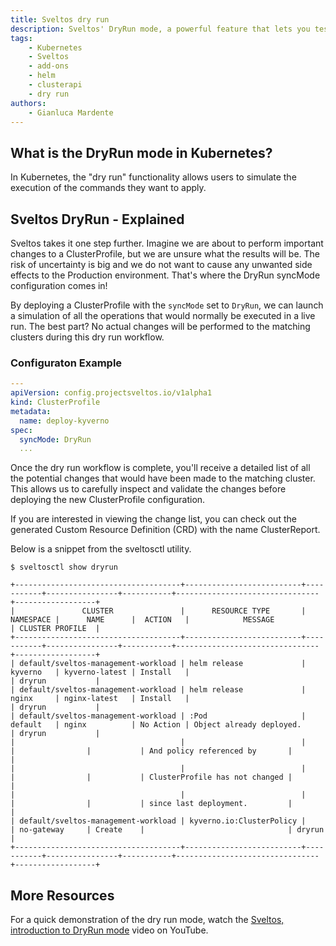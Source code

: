 ```yaml
---
title: Sveltos dry run
description: Sveltos' DryRun mode, a powerful feature that lets you test important changes without any actual impact on your managed clusters. Learn how to configure your ClusterProfile with DryRun syncMode and run a safe simulation of planned operations. Receive detailed reports on potential changes, inspect them, and validate configurations before applying them. Experience peace of mind in managing your clusters with Sveltos' risk-free DryRun mode. 
tags:
    - Kubernetes
    - Sveltos
    - add-ons
    - helm
    - clusterapi
    - dry run
authors:
    - Gianluca Mardente
---
```


## What is the DryRun mode in Kubernetes?

In Kubernetes, the "dry run" functionality allows users to simulate the execution of the commands they want to apply.

## Sveltos DryRun - Explained

Sveltos takes it one step further. Imagine we are about to perform important changes to a ClusterProfile, but we are unsure what the results will be. The risk of uncertainty is big and we do not want to  cause any unwanted side effects to the Production environment. That's where the DryRun syncMode configuration comes in!

By deploying a ClusterProfile with the `syncMode` set to `DryRun`, we can launch a simulation of all the operations that would normally be executed in a live run. The best part? No actual changes will be performed to the matching clusters during this dry run workflow.

### Configuraton Example

```yaml
---
apiVersion: config.projectsveltos.io/v1alpha1
kind: ClusterProfile
metadata:
  name: deploy-kyverno
spec:
  syncMode: DryRun
  ...
```

Once the dry run workflow is complete, you'll receive a detailed list of all the potential changes that would have been made to the matching cluster. This allows us to carefully inspect and validate the changes before deploying the new ClusterProfile configuration.

If you are interested in viewing the change list, you can check out the generated Custom Resource Definition (CRD) with the name ClusterReport.

Below is a snippet from the sveltosctl utility.

```
$ sveltosctl show dryrun

+-------------------------------------+--------------------------+-----------+----------------+-----------+--------------------------------+------------------+
|               CLUSTER               |      RESOURCE TYPE       | NAMESPACE |      NAME      |  ACTION   |            MESSAGE             | CLUSTER PROFILE  |
+-------------------------------------+--------------------------+-----------+----------------+-----------+--------------------------------+------------------+
| default/sveltos-management-workload | helm release             | kyverno   | kyverno-latest | Install   |                                | dryrun           |
| default/sveltos-management-workload | helm release             | nginx     | nginx-latest   | Install   |                                | dryrun           |
| default/sveltos-management-workload | :Pod                     | default   | nginx          | No Action | Object already deployed.       | dryrun           |
|                                     |                          |           |                |           | And policy referenced by       |                  |
|                                     |                          |           |                |           | ClusterProfile has not changed |                  |
|                                     |                          |           |                |           | since last deployment.         |                  |
| default/sveltos-management-workload | kyverno.io:ClusterPolicy |           | no-gateway     | Create    |                                | dryrun           |
+-------------------------------------+--------------------------+-----------+----------------+-----------+--------------------------------+------------------+

```

## More Resources

For a quick demonstration of the dry run mode, watch the [Sveltos, introduction to DryRun mode](https://www.youtube.com/watch?v=gfWN_QJAL6k&t=4s) video on YouTube.
